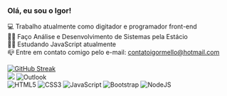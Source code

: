 ### Olá, eu sou o Igor!

💻 Trabalho atualmente como digitador e programador front-end
<br>
👨‍🎓 Faço Análise e Desenvolvimento de Sistemas pela Estácio
<br>
👨‍💻 Estudando JavaScript atualmente
<br>
📪 Entre em contato comigo pelo e-mail: contatoigormello@hotmail.com
<br>


[![GitHub Streak](https://github-readme-streak-stats.herokuapp.com/?user=IgorSMello)](https://git.io/streak-stats)
<br>
<a href="https://www.linkedin.com/in/igorsoaresdemello/"><img src="https://img.shields.io/badge/LinkedIn-0077B5?style=for-the-badge&logo=linkedin&logoColor=white" class="media-object  img-responsive img-thumbnail"></a>
![Outlook](https://img.shields.io/badge/Microsoft_Outlook-0078D4?style=for-the-badge&logo=microsoft-outlook&logoColor=white)
<br>
![HTML5](https://img.shields.io/badge/html5-%23E34F26.svg?style=for-the-badge&logo=html5&logoColor=white)
![CSS3](https://img.shields.io/badge/css3-%231572B6.svg?style=for-the-badge&logo=css3&logoColor=white)
![JavaScript](https://img.shields.io/badge/javascript-%23323330.svg?style=for-the-badge&logo=javascript&logoColor=%23F7DF1E)
![Bootstrap](https://img.shields.io/badge/bootstrap-%23563D7C.svg?style=for-the-badge&logo=bootstrap&logoColor=white)
![NodeJS](https://img.shields.io/badge/node.js-6DA55F?style=for-the-badge&logo=node.js&logoColor=white)
